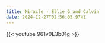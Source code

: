 ```yaml
---
title: Miracle - Ellie G and Calvin
date: 2024-12-27T02:56:05.974Z
---
```

{{< youtube 961v0E3b01g >}}
